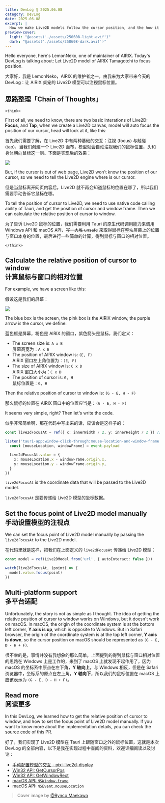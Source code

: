 ```yaml
---
title: DevLog @ 2025.06.08
category: DevLog
date: 2025-06-08
excerpt: |
  How we make Live2D models follow the cursor position, and the how it's challenging to calculate across multiple displays.
preview-cover:
  light: "@assets('./assets/250608-light.avif')"
  dark: "@assets('./assets/250608-dark.avif')"
---
```


Hello everyone, here's LemonNeko, one of maintainer of AIRIX. Today's DevLog is talking about: Let Live2D model of AIRIX Tamagotchi to focus position.

大家好，我是 LemonNeko，AIRIX 的维护者之一，由我来为大家带来今天的 DevLog：让 AIRIX 桌宠的 Live2D 模型可以注视鼠标位置。

## 思路整理「Chain of Thoughts」

`<think>`

First of all, we need to know, there are two basic interations of Live2D: **Focus**, and **Tap**, when we create a Live2D canvas, model will auto focus the position of our cursor, head will look at it, like this:

首先我们需要了解，在 Live2D 中有两种基础的交互：注视 (focus) 与触碰 (tap)，当我们创建一个 Live2D 画布，模型就会自动注视我们的鼠标位置，头和身体朝向鼠标这一侧。下面是实现后的效果：

![](./assets/airi-tamagotchi-focus.gif)

But, if the cursor is out of web page, Live2D won't know the position of our cursor, so we need to tell the Live2D engine where is our cursor.

但是当鼠标离开网页内容后，Live2D 就不再会知道鼠标的位置在哪了，所以我们需要手动告诉它鼠标在哪。

To tell the position of cursor to Live2D, we need to use native code calling ability of Tauri, and get the position of cursor and window frame. Then we can calculate the relative position of cursor to window.

为了告诉 Live2D 鼠标的位置，我们需要利用 Tauri 的原生代码调用能力来调用 Windows API 和 macOS API，~~写一大堆 unsafe~~ 来取得鼠标在整块屏幕上的位置与窗口本身的位置，最后进行一些简单的计算，得到鼠标与窗口的相对位置。

`</think>`

## Calculate the relative position of cursor to window<br>计算鼠标与窗口的相对位置

For example, we have a screen like this:

假设这是我们的屏幕：

![](./assets/screen.avif)

The blue box is the screen, the pink box is the AIRIX window, the purple arrow is the cursor, we define:

蓝色框是屏幕，粉色是 AIRIX 的窗口，紫色箭头是鼠标，我们定义：

- The screen size is: `A x B`<br>屏幕高宽为：`A x B`
- The position of AIRIX window is: `(E, F)`<br>AIRIX 窗口左上角位置为：`(E, F)`
- The size of AIRIX window is: `C x D`<br>AIRIX 窗口大小为：`C x D`
- The position of cursor is: `G, H`<br>鼠标位置是：`G, H`

Then the relative position of cursor to window is: `(G - E, H - F)`

那么鼠标的位置在 AIRIX 窗口中的位置应当是：`(G - E, H - F)`

It seems very simple, right? Then let's write the code.

似乎非常简单啊，那在代码中写出来的话，应该会是这样子的：

```typescript
const live2dFocusAt = ref({ x: innerWidth / 2, y: innerHeight / 2 }) // initial position

listen('tauri-app:window-click-through:mouse-location-and-window-frame', (event: { payload: [Point, WindowFrame] }) => {
  const [mouseLocation, windowFrame] = event.payload

  live2dFocusAt.value = {
    x: mouseLocation.x - windowFrame.origin.x,
    y: mouseLocation.y - windowFrame.origin.y,
  }
})
```

`live2dFocusAt` is the coordinate data that will be passed to the Live2D model.

`live2dFocusAt` 是要传递给 Live2D 模型的坐标数据。

## Set the focus point of Live2D model manually<br>手动设置模型的注视点

We can set the focus point of Live2D model manually by passing the `live2dFocusAt` to the Live2D model.

在代码里就是这样，把我们在上面定义的 `live2dFocusAt` 传递给 Live2D 模型：

```typescript
const model = ref(Live2DModel.from('url', { autoInteract: false }))

watch(live2dFocusAt, (point) => {
  model.value.focus(point)
})
```

## Multi-platform support<br>多平台适配

Unfortunately, the story is not as simple as I thought. The idea of getting the relative position of cursor to window works on Windows, but it doesn't work on macOS. In macOS, the origin of the coordinate system is at the bottom left corner, **Y axis is up**, which is opposite to Windows. But in Safari browser, the origin of the coordinate system is at the top left corner, **Y axis is down**, so the cursor position on macOS should be represented as `(G - E, D - H + F)`.

很不幸的是，事情并没有我想象的那么简单，上面提到的得到鼠标与窗口相对位置的思路在 Windows 上是工作的，来到了 macOS 上就发现不起作用了，因为 macOS 的坐标系中原点在左下角，**Y 轴向上**，与 Windows 相反，但是在 Safari 浏览器中，坐标系的原点在左上角，**Y 轴向下**，所以我们的鼠标位置在 macOS 上应该表示为 `(G - E, D - H + F)`。

## Read more<br>阅读更多

In this DevLog, we learned how to get the relative position of cursor to window, and how to set the focus point of Live2D model manually. If you want to know more about the implementation details, you can check the [source code](https://github.com/moeru-ai/airi/pull/194) of this PR.

好了，我们实现了 Live2D 模型在 Tauri 上跟随窗口之外的鼠标位置，这就是本次 DevLog 的全部内容，以下是我在实现过程中查阅的资料，欢迎详细阅读以及讨论：

- [手动配置模型的交互 - pixi-live2d-display](https://github.com/guansss/pixi-live2d-display/wiki/Complete-Guide#manually-1 "手动配置模型的交互 - pixi-live2d-display")
- [Win32 API: GetCursorPos](https://docs.microsoft.com/en-us/windows/win32/api/winuser/nf-winuser-getcursorpos "GetCursorPos")
- [Win32 API: GetWindowRect](https://docs.microsoft.com/en-us/windows/win32/api/winuser/nf-winuser-getwindowrect "GetWindowRect")
- [macOS API: `NSWindow.frame`](https://developer.apple.com/documentation/appkit/nswindow/frame "NSWindow.frame")
- [macOS API: `NSEvent.mouseLocation`](https://developer.apple.com/documentation/appkit/nsevent/mouselocation "NSEvent.mouseLocation")

> Cover image by [@Rynco Maekawa](https://github.com/lynzrand)
